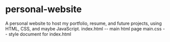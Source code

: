 # personal-website
A personal website to host my portfolio, resume, and future projects, using HTML, CSS, and maybe JavaScript.
index.html -- main html page
main.css -- style document for index.html
